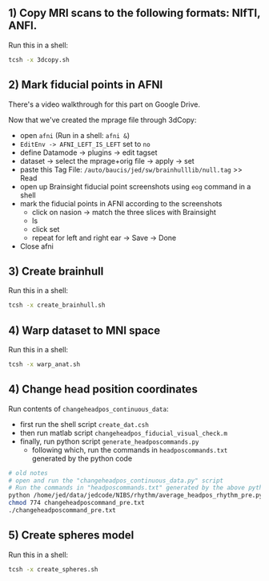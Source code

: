 
## 1) Copy MRI scans to the following formats: NIfTI, ANFI.
Run this in a shell:
```bash
tcsh -x 3dcopy.sh
```

## 2) Mark fiducial points in AFNI
There's a video walkthrough for this part on Google Drive.

Now that we've created the mprage file through 3dCopy:
* open `afni` (Run in a shell: `afni &`)
* `EditEnv -> AFNI_LEFT_IS_LEFT` set to `no`
* define Datamode -> plugins -> edit tagset
* dataset -> select the mprage+orig file -> apply -> set
* paste this Tag File: `/auto/baucis/jed/sw/brainhulllib/null.tag` >> Read
* open up Brainsight fiducial point screenshots using `eog` command in a shell
* mark the fiducial points in AFNI according to the screenshots
   * click on nasion -> match the three slices with Brainsight
   * ls
   * click set
   * repeat for left and right ear -> Save -> Done
* Close afni

## 3) Create brainhull
Run this in a shell:
```bash
tcsh -x create_brainhull.sh
```

## 4) Warp dataset to MNI space
Run this in a shell:
```bash
tcsh -x warp_anat.sh
```

## 4) Change head position coordinates
Run contents of `changeheadpos_continuous_data`:
* first run the shell script `create_dat.csh`
* then run matlab script `changeheadpos_fiducial_visual_check.m`
* finally, run python script `generate_headposcommands.py`
  * following which, run the commands in `headposcommands.txt` generated by the python code

```bash
# old notes
# open and run the "changeheadpos_continuous_data.py" script
# Run the commands in "headposcommands.txt" generated by the above python code
python /home/jed/data/jedcode/NIBS/rhythm/average_headpos_rhythm_pre.py $workdir
chmod 774 changeheadposcommand_pre.txt
./changeheadposcommand_pre.txt
```

## 5) Create spheres model
Run this in a shell:
```bash
tcsh -x create_spheres.sh
```
